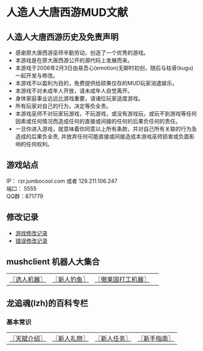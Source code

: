# 人造人大唐西游MUD文献

## 人造人大唐西游历史及免责声明
* 感谢原大唐西游巫师辛勤劳动，创造了一个优秀的游戏。
* 本游戏是在原大唐西游公开的源代码上发展而来。
* 本游戏于2006年2月3日由易吾心(emotion)无聊时初创，随后与枯骨(kugu)一起开发与修改。
* 本游戏不以盈利为目的，免费提供给硕果仅存的MUD玩家消遣娱乐。
* 本游戏不对未成年人开放，请未成年人自觉离开。
* 身体家庭事业远远比游戏重要，请诸位玩家适度游戏。
* 所有玩家对自己的行为，决定等负全责。
* 本游戏巫师不对玩家玩游戏，不玩游戏，或没有游戏玩，或玩不到游戏等任何因素或任何情况而造成任何的直接或间接的任何的后果负任何的责任。
* 一旦你进入游戏，就意味着你同意以上所有条款，并对自己所有关联的行为及造成的后果负全责, 并放弃任何可能直接或间接造成本游戏巫师损害或负面影响的任何权利。

## 游戏站点
IP： rzr.jumbocool.com 或者 129.211.106.247  
端口： 5555  
QQ群：871779

## 修改记录
* [游戏修改记录](doc/change-history-game.md)
* [错误修改记录](doc/change-history-bugfixes.md)

## mushclient 机器人大集合
| | | | |
| --- | --- | --- | --- |
| [〖选人机器〗](robots/emotion-rzr-choose-char/) | [〖新人钓鱼〗](robots/emotion-rzr-fishing/) | [〖傲莱国打工机器〗](robots/emotion-aolai-job/) | |

## 龙追魂(lzh)的百科专栏
### 基本常识
| | | | |
| --- | --- | --- | --- |
| [〖天赋介绍〗](doc/gift-intro-lzh.md) | [〖新人礼物〗](doc/newbie-gift-lzh.md) | [〖新人任务〗](doc/newbie-jobs-lzh.md) | [〖新手指南〗](doc/newbie-guide-lzh.md)
